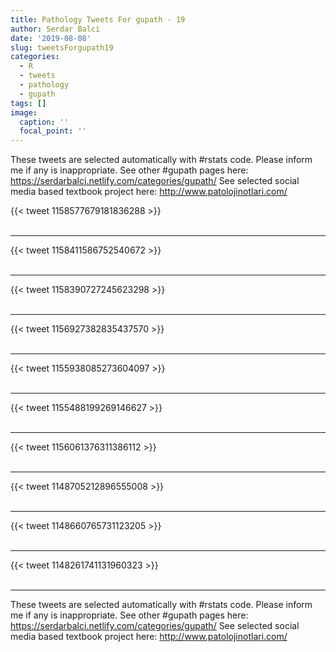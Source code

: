 ```yaml
---
title: Pathology Tweets For gupath - 19
author: Serdar Balci
date: '2019-08-08'
slug: tweetsForgupath19
categories:
  - R
  - tweets
  - pathology
  - gupath
tags: []
image:
  caption: ''
  focal_point: ''
---
```



These tweets are selected automatically with #rstats code. Please inform me if any is inappropriate.
See other #gupath pages here: https://serdarbalci.netlify.com/categories/gupath/ 
See selected social media based textbook project here: http://www.patolojinotlari.com/

{{< tweet 1158577679181836288 >}}
<br>
<br>
<hr>
{{< tweet 1158411586752540672 >}}
<br>
<br>
<hr>
{{< tweet 1158390727245623298 >}}
<br>
<br>
<hr>
{{< tweet 1156927382835437570 >}}
<br>
<br>
<hr>
{{< tweet 1155938085273604097 >}}
<br>
<br>
<hr>
{{< tweet 1155488199269146627 >}}
<br>
<br>
<hr>
{{< tweet 1156061376311386112 >}}
<br>
<br>
<hr>
{{< tweet 1148705212896555008 >}}
<br>
<br>
<hr>
{{< tweet 1148660765731123205 >}}
<br>
<br>
<hr>
{{< tweet 1148261741131960323 >}}
<br>
<br>
<hr>


These tweets are selected automatically with #rstats code. Please inform me if any is inappropriate.
See other #gupath pages here: https://serdarbalci.netlify.com/categories/gupath/ 
See selected social media based textbook project here: http://www.patolojinotlari.com/
